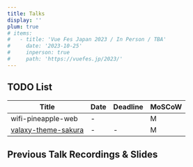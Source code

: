 ```yaml
---
title: Talks
display: ''
plum: true
# items:
#   - title: 'Vue Fes Japan 2023 / In Person / TBA'
#     date: '2023-10-25'
#     inperson: true
#     path: 'https://vuefes.jp/2023/'
---
```


<SubNav />

## TODO List

| Title                                                                  | Date | Deadline                      | MoSCoW |
| ---------------------------------------------------------------------- | ---- | ----------------------------- | ------ |
| wifi-pineapple-web                                                     | -    | <TalkDate date="2024-02-08"/> | M      |
| [valaxy-theme-sakura](https://github.com/WRXinYue/valaxy-theme-sakura) | -    | -                             | M      |

<h2 important="mb--4 mt-15">Previous Talk Recordings & Slides</h2>

<ListPosts type="talk" :extra="frontmatter.items" />

